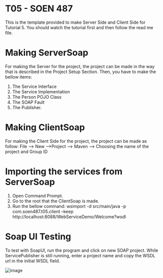 # T05 - SOEN 487
This is the template provided to make Server Side and Client Side for Tutorial 5. You should watch the tutorial first and then follow the read me file.
# Making ServerSoap
For making the Server for the project, the project can be made in the way that is described in the Project Setup Section. Then, you have to make the bellow items:
1) The Service Interface 
2) The Service Implementation 
3) The Person POJO Class 
4) The SOAP Fault 
5) The Publisher.
# Making ClientSoap
For making the Client Side for the project, the project can be made as follow:
File --> New -->Project --> Maven --> Choosing the name of the project and Group ID
# Importing the services from ServerSoap
1) Open Command Prompt.
2) Go to the root that the ClientSoap is made.
3) Run the bellow command:
 wsimport -d src/main/java -p com.soen487.t05.client –keep http://localhost:8088/WebServiceDemo/Welcome?wsdl
 # Soap UI Testing
To test with SoapUI, run the program and click on new SOAP project. While ServicePublisher is still running, enter a project name and copy the WSDL url in the initial WSDL field.

![image](https://user-images.githubusercontent.com/63208813/108148756-7a5da300-709f-11eb-8663-2315a574a368.png)


